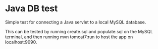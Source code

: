 # Java DB test
Simple test for connecting a Java servlet to a local MySQL database.

This can be tested by running create.sql and populate.sql on the MySQL terminal, and then running mvn tomcat7:run to host the app on localhost:9090.